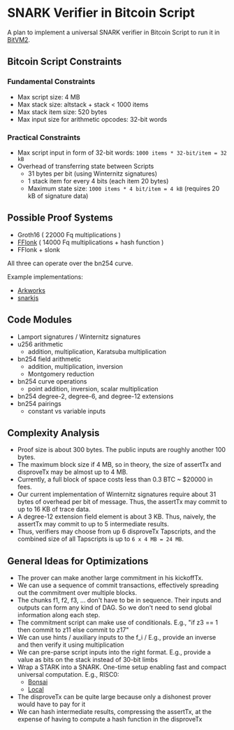 # SNARK Verifier in Bitcoin Script

A plan to implement a universal SNARK verifier in Bitcoin Script to run it in [BitVM2](/bitvm2.md).

## Bitcoin Script Constraints

### Fundamental Constraints
- Max script size: 4 MB
- Max stack size: altstack + stack < 1000 items 
- Max stack item size: 520 bytes
- Max input size for arithmetic opcodes: 32-bit words

### Practical Constraints
- Max script input in form of 32-bit words: `1000 items * 32-bit/item = 32 kB`
- Overhead of transferring state between Scripts
  - 31 bytes per bit (using Winternitz signatures)
  - 1 stack item for every 4 bits (each item 20 bytes)
  - Maximum state size: `1000 items * 4 bit/item = 4 kB` (requires 20 kB of signature data)

## Possible Proof Systems
- Groth16 ( 22000 Fq multiplications )
- [FFlonk](https://eprint.iacr.org/2021/1167) ( 14000 Fq multiplications + hash function )
- FFlonk + slonk

All three can operate over the bn254 curve.

Example implementations:
- [Arkworks](https://github.com/arkworks-rs/groth16)
- [snarkjs](https://github.com/iden3/snarkjs)


## Code Modules 
- Lamport signatures / Winternitz signatures
- u256 arithmetic
  - addition, multiplication, Karatsuba multiplication
- bn254 field arithmetic
  - addition, multiplication, inversion
  - Montgomery reduction
- bn254 curve operations
  - point addition, inversion, scalar multiplication
- bn254 degree-2, degree-6, and degree-12 extensions
- bn254 pairings
  - constant vs variable inputs

## Complexity Analysis
- Proof size is about 300 bytes. The public inputs are roughly another 100 bytes.
- The maximum block size if 4 MB, so in theory, the size of assertTx and disproveTx may be almost up to 4 MB.
- Currently, a full block of space costs less than 0.3 BTC ~ $20000 in fees.
- Our current implementation of Winternitz signatures require about 31 bytes of overhead per bit of message. Thus, the assertTx may commit to up to 16 KB of trace data.
- A degree-12 extension field element is about 3 KB. Thus, naively, the assertTx may commit to up to 5 intermediate results.
- Thus, verifiers may choose from up 6 disproveTx Tapscripts, and the combined size of all Tapscripts is up to `6 x 4 MB = 24 MB`.


## General Ideas for Optimizations
- The prover can make another large commitment in his kickoffTx.
- We can use a sequence of commit transactions, effectively spreading out the commitment over multiple blocks.
- The chunks f1, f2, f3, ... don't have to be in sequence. Their inputs and outputs can form any kind of DAG. So we don't need to send global information along each step.
- The commitment script can make use of conditionals. E.g., "if z3 == 1 then commit to z11 else commit to z17"
- We can use hints / auxiliary inputs to the f_i / E.g., provide an inverse and then verify it using multiplication
- We can pre-parse script inputs into the right format. E.g., provide a value as bits on the stack instead of 30-bit limbs
- Wrap a STARK into a SNARK. One-time setup enabling fast and compact universal computation. E.g., RISC0:
  - [Bonsai](https://api.bonsai.xyz/swagger-ui/#/snark/route_snark_create)
  - [Local](https://github.com/risc0/risc0/tree/main/compact_proof)
- The disproveTx can be quite large because only a dishonest prover would have to pay for it
- We can hash intermediate results, compressing the assertTx, at the expense of having to compute a hash function in the disproveTx
